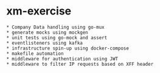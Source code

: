 # xm-exercise

    * Company Data handling using go-mux
    * generate mocks using mockgen
    * unit tests using go-mock and assert
    * eventlisteners using kafka
    * infrastructure spin-up using docker-compose
    * makefile automation
    * middleware for authentication using JWT
    * middleware to filter IP requests based on XFF header
